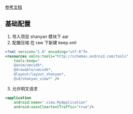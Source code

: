 [参考文档](http://shanyan.253.com/document/details?lid=519&cid=93&pc=28&pn=%25E9%2597%25AA%25E9%25AA%258CSDK#Q33d1)


## 基础配置
1. 导入项目 shanyan 模块下 aar
2. 配置压缩
   在 raw 下新建 keep.xml
```xml
<?xml version="1.0" encoding="utf-8"?>
<resources xmlns:tools="http://schemas.android.com/tools"
    tools:keep="
    @anim/umcsdk*,
    @drawable/umcsdk*,
    @layout/layout_shanyan*,
    @id/shanyan_view*" />
```
3. 允许明文请求
```xml
<application
    android:name=".view.MyApplication"
    android:usesCleartextTraffic="true"/>
```